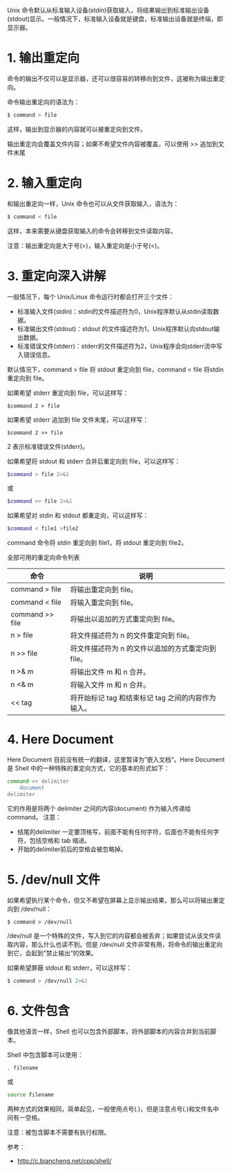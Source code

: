 Unix 命令默认从标准输入设备(stdin)获取输入，将结果输出到标准输出设备(stdout)显示。一般情况下，标准输入设备就是键盘，标准输出设备就是终端，即显示器。

# 1. 输出重定向

命令的输出不仅可以是显示器，还可以很容易的转移向到文件，这被称为输出重定向。

命令输出重定向的语法为：

```bash
$ command > file
```

这样，输出到显示器的内容就可以被重定向到文件。

输出重定向会覆盖文件内容；如果不希望文件内容被覆盖，可以使用 >> 追加到文件末尾

# 2. 输入重定向

和输出重定向一样，Unix 命令也可以从文件获取输入，语法为：

```bash
$ command < file
```

这样，本来需要从键盘获取输入的命令会转移到文件读取内容。

注意：输出重定向是大于号(>)，输入重定向是小于号(<)。

# 3. 重定向深入讲解

一般情况下，每个 Unix/Linux 命令运行时都会打开三个文件：

- 标准输入文件(stdin)：stdin的文件描述符为0，Unix程序默认从stdin读取数据。
- 标准输出文件(stdout)：stdout 的文件描述符为1，Unix程序默认向stdout输出数据。
- 标准错误文件(stderr)：stderr的文件描述符为2，Unix程序会向stderr流中写入错误信息。


默认情况下，command > file 将 stdout 重定向到 file，command < file 将stdin 重定向到 file。

如果希望 stderr 重定向到 file，可以这样写：

```
$command 2 > file
```

如果希望 stderr 追加到 file 文件末尾，可以这样写：

```
$command 2 >> file
```

2 表示标准错误文件(stderr)。

如果希望将 stdout 和 stderr 合并后重定向到 file，可以这样写：

```bash
$command > file 2>&1
```

或

```bash
$command >> file 2>&1
```

如果希望对 stdin 和 stdout 都重定向，可以这样写：

```bash
$command < file1 >file2
```

command 命令将 stdin 重定向到 file1，将 stdout 重定向到 file2。 

全部可用的重定向命令列表

| 命令            | 说明                                               |
| --------------- | -------------------------------------------------- |
| command > file  | 将输出重定向到 file。                              |
| command < file  | 将输入重定向到 file。                              |
| command >> file | 将输出以追加的方式重定向到 file。                  |
| n > file        | 将文件描述符为 n 的文件重定向到 file。             |
| n >> file       | 将文件描述符为 n 的文件以追加的方式重定向到 file。 |
| n >& m          | 将输出文件 m 和 n 合并。                           |
| n <& m          | 将输入文件 m 和 n 合并。                           |
| << tag          | 将开始标记 tag 和结束标记 tag 之间的内容作为输入。 |

# 4. Here Document

Here Document 目前没有统一的翻译，这里暂译为”嵌入文档“。Here Document 是 Shell 中的一种特殊的重定向方式，它的基本的形式如下：

```bash
command << delimiter
    document
delimiter
```

它的作用是将两个 delimiter 之间的内容(document) 作为输入传递给 command。
注意：

- 结尾的delimiter 一定要顶格写，前面不能有任何字符，后面也不能有任何字符，包括空格和 tab 缩进。
- 开始的delimiter前后的空格会被忽略掉。

# 5. /dev/null 文件

如果希望执行某个命令，但又不希望在屏幕上显示输出结果，那么可以将输出重定向到 /dev/null：

```
$ command > /dev/null
```

/dev/null 是一个特殊的文件，写入到它的内容都会被丢弃；如果尝试从该文件读取内容，那么什么也读不到。但是 /dev/null 文件非常有用，将命令的输出重定向到它，会起到”禁止输出“的效果。

如果希望屏蔽 stdout 和 stderr，可以这样写：

```bash
$ command > /dev/null 2>&1
```

# 6. 文件包含

像其他语言一样，Shell 也可以包含外部脚本，将外部脚本的内容合并到当前脚本。

Shell 中包含脚本可以使用：

```bash
. filename
```

或

```bash
source filename
```

两种方式的效果相同，简单起见，一般使用点号(.)，但是注意点号(.)和文件名中间有一空格。

注意：被包含脚本不需要有执行权限。



参考：

- http://c.biancheng.net/cpp/shell/